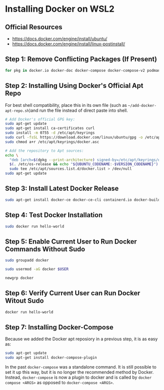 # Installing Docker on WSL2

## Official Resources

 - https://docs.docker.com/engine/install/ubuntu/
 - https://docs.docker.com/engine/install/linux-postinstall/

## Step 1: Remove Conflicting Packages (If Present)

```bash
for pkg in docker.io docker-doc docker-compose docker-compose-v2 podman-docker containerd runc; do sudo apt-get remove $pkg; done
```

## Step 2: Installing Using Docker's Official Apt Repo

For best shell compatibility, place this in its own file (such as `~/add-docker-apt-repo.sh`)and run the file instead of direct paste into shell.

```bash
# Add Docker's official GPG key:
sudo apt-get update
sudo apt-get install ca-certificates curl
sudo install -m 0755 -d /etc/apt/keyrings
sudo curl -fsSL https://download.docker.com/linux/ubuntu/gpg -o /etc/apt/keyrings/docker.asc
sudo chmod a+r /etc/apt/keyrings/docker.asc

# Add the repository to Apt sources:
echo \
  "deb [arch=$(dpkg --print-architecture) signed-by=/etc/apt/keyrings/docker.asc] https://download.docker.com/linux/ubuntu \
  $(. /etc/os-release && echo "${UBUNTU_CODENAME:-$VERSION_CODENAME}") stable" | \
  sudo tee /etc/apt/sources.list.d/docker.list > /dev/null
sudo apt-get update
```

## Step 3: Install Latest Docker Release

```bash
sudo apt-get install docker-ce docker-ce-cli containerd.io docker-buildx-plugin docker-compose-plugin
```

## Step 4: Test Docker Installation

```bash
sudo docker run hello-world
```

## Step 5: Enable Current User to Run Docker Commands Without Sudo

```bash
sudo groupadd docker
```

```bash
sudo usermod -aG docker $USER
```

```bash
newgrp docker
```

## Step 6: Verify Current User can Run Docker Witout Sudo

```bash
docker run hello-world
```

## Step 7: Installing Docker-Compose

Because we added the Docker apt reposiory in a previous step, it is as easy as:

```bash
sudo apt-get update
sudo apt-get install docker-compose-plugin
```

In the past `docker-compose` was a standalone command. It is still possible to set it up this way, but it is no longer the recommended method by Docker. Instead, `docker-compose` is now a plugin to docker and is called by `docker compose <ARGS>` as opposed to `docker-compose <ARGS>`.

